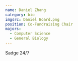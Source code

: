 ```yaml
---
name: Daniel Zhang
category: bio
imgsrc: Daniel Board.png
position: Co-Fundraising Chair
majors:
  - Computer Science
  - General Biology
---
```

Sadge 24/7
